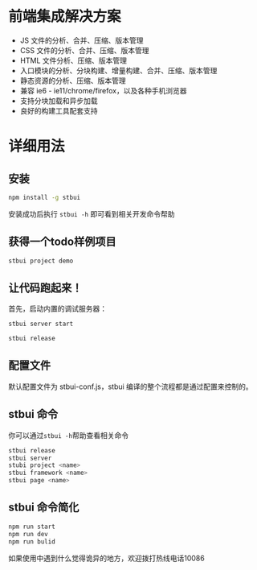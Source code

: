 前端集成解决方案
=============
- JS 文件的分析、合并、压缩、版本管理
- CSS 文件的分析、合并、压缩、版本管理
- HTML 文件分析、压缩、版本管理
- 入口模块的分析、分块构建、增量构建、合并、压缩、版本管理
- 静态资源的分析、压缩、版本管理
- 兼容 ie6 - ie11/chrome/firefox，以及各种手机浏览器
- 支持分块加载和异步加载
- 良好的构建工具配套支持

# 详细用法

## 安装

```bash
npm install -g stbui
```

安装成功后执行 `stbui -h` 即可看到相关开发命令帮助


## 获得一个todo样例项目

```bash
stbui project demo
```

## 让代码跑起来！

首先，启动内置的调试服务器：

```bash
stbui server start
```

```bash
stbui release
```

## 配置文件

默认配置文件为 stbui-conf.js，stbui 编译的整个流程都是通过配置来控制的。


## stbui 命令
你可以通过`stbui -h`帮助查看相关命令

```bash
stbui release
stbui server
stubi project <name>
stbui framework <name>
stbui page <name>
```

## stbui 命令简化
```bash
npm run start
npm run dev
npm run bulid
```


如果使用中遇到什么觉得诡异的地方，欢迎拨打热线电话10086
